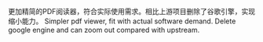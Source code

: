 更加精简的PDF阅读器，符合实际使用需求。相比上游项目删除了谷歌引擎，实现缩小能力。
Simpler pdf viewer, fit with actual software demand. Delete google engine and can zoom out compared with upstream.
